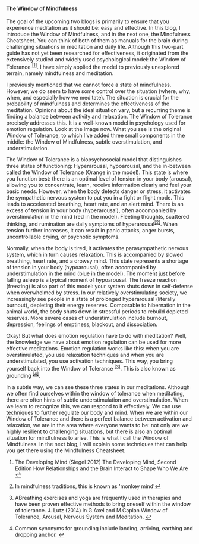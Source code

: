 #### The Window of Mindfulness

The goal of the upcoming two blogs is primarily to ensure that you experience meditation as it should be: easy and effective. In this blog, I introduce the Window of Mindfulness, and in the next one, the Mindfulness Cheatsheet. You can think of both of them as manuals for the brain during challenging situations in meditation and daily life. Although this two-part guide has not yet been researched for effectiveness, it originated from the extensively studied and widely used psychological model: the Window of Tolerance <sup class="footnote-ref"><a href="#affn1" id="affnref1">[1]</a></sup>. I have simply applied the model to previously unexplored terrain, namely mindfulness and meditation. 

I previously mentioned that we cannot force a state of mindfulness. However, we do seem to have some control over the situation (where, why, when, and especially how we meditate). The situation is crucial for the probability of mindfulness and determines the effectiveness of the meditation. Opinions about the ideal situation vary, but a recurring theme is finding a balance between activity and relaxation. The Window of Tolerance precisely addresses this. It is a well-known model in psychology used for emotion regulation. Look at the image now. What you see is the original Window of Tolerance, to which I've added three small components in the middle: the Window of Mindfulness, subtle overstimulation, and understimulation. 

The Window of Tolerance is a biopsychosocial model that distinguishes three states of functioning: Hyperarousal, hypoarousal, and the in-between called the Window of Tolerance (Orange in the model). This state is where you function best: there is an optimal level of tension in your body (arousal), allowing you to concentrate, learn, receive information clearly and feel your basic needs.
However, when the body detects danger or stress, it activates the sympathetic nervous system to put you in a fight or flight mode. This leads to accelerated breathing, heart rate, and an alert mind. There is an excess of tension in your body (hyperarousal), often accompanied by overstimulation in the mind (red in the model). Fleeting thoughts, scattered thinking, and rumination are daily symptoms of hyperarousal<sup class="footnote-ref"><a href="#affn2" id="affnref2">[2]</a></sup>. When tension further increases, it can result in panic attacks, anger bursts, uncontrollable crying, or psychotic symptoms.

Normally, when the body is tired, it activates the parasympathetic nervous system, which in turn causes relaxation. This is accompanied by slowed breathing, heart rate, and a drowsy mind. This state represents a shortage of tension in your body (hypoarousal), often accompanied by understimulation in the mind (blue in the model). The moment just before falling asleep is a typical moment of hypoarousal. The freeze reaction (freezing) is also part of this model: your system shuts down in self-defense when overwhelmed by stress. In our relatively overstimulating society, we increasingly see people in a state of prolonged hyperarousal (literally burnout), depleting their energy reserves. Comparable to hibernation in the animal world, the body shuts down in stressful periods to rebuild depleted reserves. More severe cases of understimulation include burnout, depression, feelings of emptiness, blackout, and dissociation. 

Okay! But what does emotion regulation have to do with meditation? Well, the knowledge we have about emotion regulation can be used for more effective meditations. Emotion regulation works like this: when you are overstimulated, you use relaxation techniques and when you are understimulated, you use activation techniques. This way, you bring yourself back into the Window of Tolerance <sup class="footnote-ref"><a href="#affn3" id="affnref3">[3]</a></sup>. This is also known as grounding <sup class="footnote-ref"><a href="#affn4" id="affnref4">[4]</a></sup>.

In a subtle way, we can see these three states in our meditations. Although we often find ourselves within the window of tolerance when meditating, there are often hints of subtle understimulation and overstimulation. When we learn to recognize this, we can respond to it effectively. We can use techniques to further regulate our body and mind. When we are within our Window of Tolerance and there is a perfect balance between activation and relaxation, we are in the area where everyone wants to be: not only are we highly resilient to challenging situations, but there is also an optimal situation for mindfulness to arise. This is what I call the Window of Mindfulness. In the next blog, I will explain some techniques that can help you get there using the Mindfulness Cheatsheet. 


<section class="footnotes">
  <ol class="footnotes-list">
    <li id="affn1" class="footnote-item">
      <p class="footnote-item">
         The Developing Mind (Siegel 2012) The Developing Mind, Second Edition How Relationships and the Brain Interact to Shape Who We Are </sup><a href="#affnref1" class="footnote-backref">↩</a>
      </p>
    </li>
    <li id="affn2" class="footnote-item">
      <p class="footnote-item">
        In mindfulness traditions, this is known as 'monkey mind'</sup><a href="#affnref2" class="footnote-backref">↩</a>
      </p>
    </li>
  <li id="affn3" class="footnote-item">
      <p class="footnote-item">
        ABreathing exercises and yoga are frequently used in therapies and have been proven effective methods to bring oneself within the window of tolerance.  J. Lutz (2014) in G.Axel and M.Caplan Window of Tolerance, Arousal, Nervous System and Meditation.  </sup><a href="#affnref3" class="footnote-backref">↩</a>
      </p>
    </li>
  <li id="affn4" class="footnote-item">
      <p class="footnote-item">
        Common synonyms for grounding include landing, arriving, earthing and dropping anchor. </sup><a href="#affnref4" class="footnote-backref">↩</a>
      </p>
    </li>
  </ol>
</section>
